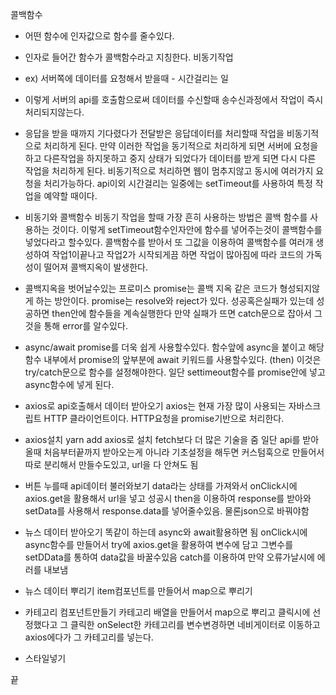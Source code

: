 콜백함수

- 어떤 함수에 인자값으로 함수를 줄수있다.
- 인자로 들어간 함수가 콜백함수라고 지칭한다.
  비동기작업
- ex) 서버쪽에 데이터를 요청해서 받을때 - 시간걸리는 일
- 이렇게 서버의 api를 호출함으로써 데이터를 수신할때 송수신과정에서 작업이 즉시 처리되지않는다.
- 응답을 받을 때까지 기다렸다가 전달받은 응답데이터를 처리할때 작업을 비동기적으로 처리하게 된다.
  만약 이러한 작업을 동기적으로 처리하게 되면 서버에 요청을 하고 다른작업을 하지못하고 중지 상태가 되었다가
  데이터를 받게 되면 다시 다른 작업을 처리하게 된다. 비동기적으로 처리하면 웹이 멈추지않고 동시에 여러가지 요청을 처리가능하다.
  api이외 시간걸리는 일중에는 setTimeout를 사용하여 특정 작업을 예약할 때이다.

- 비동기와 콜백함수
  비동기 작업을 할때 가장 흔히 사용하는 방법은 콜백 함수를 사용하는 것이다.
  이렇게 setTimeout함수인자안에 함수를 넣어주는것이 콜백함수를 넣었다라고 할수있다.
  콜백함수를 받아서 또 그값을 이용하여 콜백함수를 여러개 생성하여
  작업1이끝나고 작업2가 시작되게끔 하면 작업이 많아짐에 따라 코드의 가독성이 떨어져 콜백지옥이 발생한다.

- 콜백지옥을 벗어날수있는 프로미스
  promise는 콜백 지옥 같은 코드가 형성되지않게 하는 방안이다.
  promise는 resolve와 reject가 있다.
  성공혹은실패가 있는데 성공하면 then안에 함수들을 계속실행한다
  만약 실패가 뜨면 catch문으로 잡아서 그것을 통해 error를 알수있다.

- async/await
  promise를 더욱 쉽게 사용할수있다.
  함수앞에 async을 붙이고 해당 함수 내부에서 promise의 앞부분에 await 키워드를 사용할수있다. (then)
  이것은 try/catch문으로 함수를 설정해야한다. 일단 settimeout함수를 promise안에 넣고 async함수에
  넣게 된다.

- axios로 api호출해서 데이터 받아오기
  axios는 현재 가장 많이 사용되는 자바스크립트 HTTP 클라이언트이다.
  HTTP요청을 promise기반으로 처리한다.

- axios설치
  yarn add axios로 설치
  fetch보다 더 많은 기술을 줌
  일단 api를 받아올때 처음부터끝까지 받아오는게 아니라 기초설정을 해두면
  커스텀훅으로 만들어서 따로 분리해서 만들수도있고, url을 다 안쳐도 됨
- 버튼 누를때 api데이터 불러와보기
  data라는 상태를 가져와서 onClick시에 axios.get을 활용해서 url을 넣고
  성공시 then을 이용하여 response를 받아와 setData를 사용해서 response.data를 넣어줄수있음.
  물론json으로 바꿔야함

- 뉴스 데이터 받아오기
  똑같이 하는데 async와 await활용하면 됨
  onClick시에 async함수를 만들어서 try에 axios.get을 활용하여 변수에 담고 그변수를 setDData를
  통하여 data값을 바꿀수있음
  catch를 이용하여 만약 오류가날시에 에러를 내보냄

- 뉴스 데이터 뿌리기
  item컴포넌트를 만들어서 map으로 뿌리기

- 카테고리 컴포넌트만들기
  카테고리 배열을 만들어서 map으로 뿌리고
  클릭시에 선정했다고 그 클릭한 onSelect한 카테고리를
  변수변경하면 네비게이터로 이동하고 axios에다가
  그 카테고리를 넣는다.

- 스타일넣기

끝
